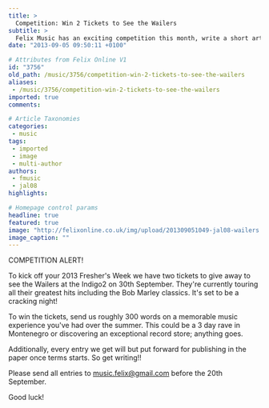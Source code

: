 ```yaml
---
title: >
  Competition: Win 2 Tickets to See the Wailers
subtitle: >
  Felix Music has an exciting competition this month, write a short article for them and you could win 2 tickets to see the Wailers live in concert.
date: "2013-09-05 09:50:11 +0100"

# Attributes from Felix Online V1
id: "3756"
old_path: /music/3756/competition-win-2-tickets-to-see-the-wailers
aliases:
 - /music/3756/competition-win-2-tickets-to-see-the-wailers
imported: true
comments:

# Article Taxonomies
categories:
 - music
tags:
 - imported
 - image
 - multi-author
authors:
 - fmusic
 - jal08
highlights:

# Homepage control params
headline: true
featured: true
image: "http://felixonline.co.uk/img/upload/201309051049-jal08-wailers.png"
image_caption: ""
---
```


COMPETITION ALERT!

To kick off your 2013 Fresher's Week we have two tickets to give away to see the Wailers at the Indigo2 on 30th September. They're currently touring all their greatest hits including the Bob Marley classics. It's set to be a cracking night!

To win the tickets, send us roughly 300 words on a memorable music experience you've had over the summer. This could be a 3 day rave in Montenegro or discovering an exceptional record store; anything goes.

Additionally, every entry we get will but put forward for publishing in the paper once terms starts. So get writing!!

Please send all entries to music.felix@gmail.com before the 20th September.

Good luck!
